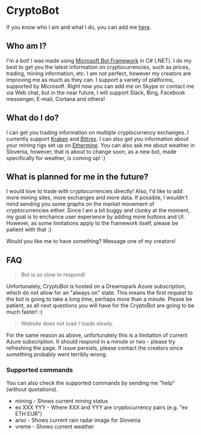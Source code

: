 # CryptoBot
If you know who I am and what I do, you can add me [here](http://skypecryptobot.azurewebsites.net/).

## Who am I?
I'm a bot! I was made using [Microsoft Bot Framework](https://dev.botframework.com/) in C# (.NET). I do my best to get you the latest information on cryptocurrencies, such as prices, trading, mining information, etc.  I am not perfect, however my creators are improving me as much as they can. I support a variety of platforms, supported by Microsoft. Right now you can add me on Skype or contact me via Web chat, but in the near future, I will support Slack, Bing, Facebook messenger, E-mail, Cortana and others!

## What do I do?
I can get you trading information on multiple cryptocurrency exchanges. I currently support [Kraken](https://www.kraken.com) and [Bittrex](https://bittrex.com/). I can also get you information about your mining rigs set up on [Ethermine](https://ethermine.org/). You can also ask me about weather in Slovenia, however, that is about to change soon, as a new bot, made specifically for weather, is coming up! :)

## What is planned for me in the future?
I would love to trade with cryptocurrencies directly! Also, I'd like to add more mining sites, more exchanges and more data. If possible, I wouldn't mind sending you some graphs on the market movement of cryptocurrencies either. Since I am a bit buggy and clunky at the moment, my goal is to enchance user experience by adding more buttons and UI. However, as some limitations apply to the framework itself, please be patient with that :)

Would you like me to have something? Message one of my creators!

## FAQ
> Bot is so slow to respond! 

Unfortunately, CryptoBot is hosted on a Dreamspark Azure subscription, which do not allow for an "always on" state. This means the first request to the bot is going to take a long time, perhaps more than a minute. Please be patient, as all next questions you will have for the CryptoBot are going to be much faster! :)

> Website does not load / loads slowly.

For the same reason as above, unfortunately this is a limitation of current Azure subscription. It should respond in a minute or two - please try refreshing the page. If issue persists, please contact the creators since something probably went terribly wrong.

### Supported commands
You can also check the supported commands by sending me "help" (without quotations). 

* mining - Shows current mining status
* ex XXX YYY - Where XXX and YYY are cryptocurrency pairs (e.g. \"ex ETH EUR\")
* arso - Shows current rain radar image for Slovenia
* vreme - Shows current weather


